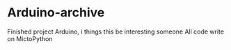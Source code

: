 # Arduino-archive
Finished project Arduino, i things this be interesting someone
All code write on MictoPython
